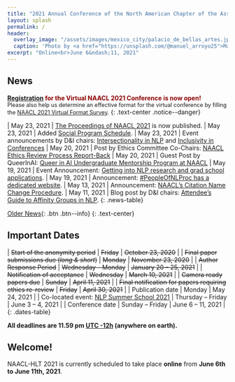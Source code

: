 ```yaml
---
title: "2021 Annual Conference of the North American Chapter of the Association for Computational Linguistics"
layout: splash
permalink: /
header:
  overlay_image: "/assets/images/mexico_city/palacio_de_bellas_artes.jpg"
  caption: 'Photo by <a href="https://unsplash.com/@manuel_arroyo25">Manuel Arroyo</a> on <a href="http://www.unsplash.com">Unsplash</a>'
excerpt: "Online<br>June 6&ndash;11, 2021"
---
```


## News

<strong style="color:darkred;">[Registration](/registration/) for the Virtual NAACL 2021 Conference is now open!</strong>
<br><span style="font-size:90%">Please also help us determine an effective format for the virtual conference by filling the [NAACL 2021 Virtual Format Survey](https://docs.google.com/forms/d/e/1FAIpQLSf0O3fc5SuiZhXlqzLBbD8_daB_VazLgUL5LUD5tBIglR_nJw/viewform).</span>
{: .text-center .notice--danger}

<style>
.news-table { font-size: .9em; table-layout: fixed; }
.news-table tr td:nth-child(1) { font-weight: bold; width: 10em; }
</style>

| May 23, 2021 | [The Proceedings of NAACL 2021](https://www.aclweb.org/anthology/events/naacl-2021/) is now published.
| May 23, 2021 | Added [Social Program Schedule](/program/social/).
| May 23, 2021 | Event announcements by D&I chairs: [Intersectionality in NLP](/blog/intersectionality-panel) and [Inclusivity in Conferences](/blog/inclusivity-panel)
| May 20, 2021 | Post by Ethics Committee Co-Chairs: [NAACL Ethics Review Process Report-Back](/blog/ethics-review-process-report-back)
| May 20, 2021 | Guest Post by QueerInAI: [Queer in AI Undergraduate Mentorship Program at NAACL](/blog/queer-mentorship/)
| May 19, 2021 | Event Announcement: [Getting into NLP research and grad school applications](/blog/grad-school-panel/). 
| May 19, 2021 | Announcement: [#PeopleOfNLProc has a dedicated website](/blog/people-of-nlproc-new-website/).
| May 13, 2021 | Announcement: [NAACL’s Citation Name Change Procedure](/blog/name-change-procedure/).
| May 11, 2021 | Blog post by D&I chairs: [Attendee’s Guide to Affinity Groups in NLP](/blog/affinity-groups/).
{: .news-table}

[Older News](/archive/){: .btn .btn--info}
{: .text-center}

## Important Dates

<style>
.dates-table { font-size: .9em; }
.dates-table tr td:nth-child(1) { width: 55%; }
.dates-table tr td:nth-child(2) { width: 25%; }
.dates-table del { color: #888; }
</style>

| ~~Start of the anonymity period~~ | ~~Friday~~ | ~~October 23, 2020~~ |
| ~~Final paper submissions due (*long & short*)~~ | ~~Monday~~ | ~~November 23, 2020~~ |
| ~~Author Response Period~~ | ~~Wednesday – Monday~~ | ~~January 20 – 25, 2021~~ |
| ~~Notification of acceptance~~ | ~~Wednesday~~ | ~~March 10, 2021~~ |
| ~~Camera ready papers due~~ | ~~Sunday~~ | ~~April 11, 2021~~ |
| ~~Final notification for papers requiring ethics re-review~~ | ~~Friday~~ | ~~April 30, 2021~~ |
| Publication date | Monday | May 24, 2021 |
| Co-located event: [NLP Summer School 2021](https://ampln.github.io/escuelaverano2021/) | Thursday – Friday | June 3 – 4, 2021 |
| Conference date | Sunday – Friday | June 6 – 11, 2021 |
{: .dates-table}

<b>All deadlines are 11.59 pm <a target="_blank" href="https://www.timeanddate.com/time/zone/timezone/utc-12">UTC -12h</a> (anywhere on earth).</b>

## Welcome!

NAACL-HLT 2021 is currently scheduled to take place **online** from **June 6th to June 11th, 2021**.
